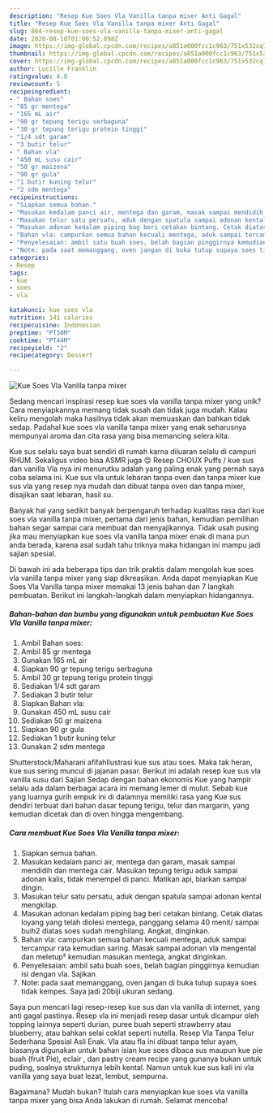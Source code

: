 ```yaml
---
description: "Resep Kue Soes Vla Vanilla tanpa mixer Anti Gagal"
title: "Resep Kue Soes Vla Vanilla tanpa mixer Anti Gagal"
slug: 864-resep-kue-soes-vla-vanilla-tanpa-mixer-anti-gagal
date: 2020-08-18T01:00:52.898Z
image: https://img-global.cpcdn.com/recipes/a851a000fcc1c963/751x532cq70/kue-soes-vla-vanilla-tanpa-mixer-foto-resep-utama.jpg
thumbnail: https://img-global.cpcdn.com/recipes/a851a000fcc1c963/751x532cq70/kue-soes-vla-vanilla-tanpa-mixer-foto-resep-utama.jpg
cover: https://img-global.cpcdn.com/recipes/a851a000fcc1c963/751x532cq70/kue-soes-vla-vanilla-tanpa-mixer-foto-resep-utama.jpg
author: Lucille Franklin
ratingvalue: 4.8
reviewcount: 5
recipeingredient:
- " Bahan soes"
- "85 gr mentega"
- "165 mL air"
- "90 gr tepung terigu serbaguna"
- "30 gr tepung terigu protein tinggi"
- "1/4 sdt garam"
- "3 butir telur"
- " Bahan vla"
- "450 mL susu cair"
- "50 gr maizena"
- "90 gr gula"
- "1 butir kuning telur"
- "2 sdm mentega"
recipeinstructions:
- "Siapkan semua bahan."
- "Masukan kedalam panci air, mentega dan garam, masak sampai mendidih dan mentega cair. Masukan tepung terigu aduk sampai adonan kalis, tidak menempel di panci. Matikan api, biarkan sampai dingin."
- "Masukan telur satu persatu, aduk dengan spatula sampai adonan kental mengkilap."
- "Masukan adonan kedalam piping bag beri cetakan bintang. Cetak diatas loyang yang telah diolesi mentega, panggang selama 40 menit/ sampai buih2 diatas soes sudah menghilang. Angkat, dinginkan."
- "Bahan vla: campurkan semua bahan kecuali mentega, aduk sampai tercampur rata kemudian saring. Masak sampai adonan vla mengental dan meletup² kemudian masukan mentega, angkat dinginkan."
- "Penyelesaian: ambil satu buah soes, belah bagian pinggirnya kemudian isi dengan vla. Sajikan"
- "Note: pada saat memanggang, oven jangan di buka tutup supaya soes tidak kempes. Saya jadi 20biji ukuran sedang."
categories:
- Resep
tags:
- kue
- soes
- vla

katakunci: kue soes vla 
nutrition: 141 calories
recipecuisine: Indonesian
preptime: "PT30M"
cooktime: "PT44M"
recipeyield: "2"
recipecategory: Dessert

---
```



![Kue Soes Vla Vanilla tanpa mixer](https://img-global.cpcdn.com/recipes/a851a000fcc1c963/751x532cq70/kue-soes-vla-vanilla-tanpa-mixer-foto-resep-utama.jpg)

Sedang mencari inspirasi resep kue soes vla vanilla tanpa mixer yang unik? Cara menyiapkannya memang tidak susah dan tidak juga mudah. Kalau keliru mengolah maka hasilnya tidak akan memuaskan dan bahkan tidak sedap. Padahal kue soes vla vanilla tanpa mixer yang enak seharusnya mempunyai aroma dan cita rasa yang bisa memancing selera kita.

Kue sus selalu saya buat sendiri di rumah karna diluaran selalu di campuri RHUM. Sekaligus video bisa ASMR juga 😊 Resep CHOUX Puffs / kue sus dan vanilla Vla nya ini menurutku adalah yang paling enak yang pernah saya coba selama ini. Kue sus vla untuk lebaran tanpa oven dan tanpa mixer kue sus vla yang resep nya mudah dan dibuat tanpa oven dan tanpa mixer, disajikan saat lebaran, hasil su.

Banyak hal yang sedikit banyak berpengaruh terhadap kualitas rasa dari kue soes vla vanilla tanpa mixer, pertama dari jenis bahan, kemudian pemilihan bahan segar sampai cara membuat dan menyajikannya. Tidak usah pusing jika mau menyiapkan kue soes vla vanilla tanpa mixer enak di mana pun anda berada, karena asal sudah tahu triknya maka hidangan ini mampu jadi sajian spesial.


Di bawah ini ada beberapa tips dan trik praktis dalam mengolah kue soes vla vanilla tanpa mixer yang siap dikreasikan. Anda dapat menyiapkan Kue Soes Vla Vanilla tanpa mixer memakai 13 jenis bahan dan 7 langkah pembuatan. Berikut ini langkah-langkah dalam menyiapkan hidangannya.

<!--inarticleads1-->

##### Bahan-bahan dan bumbu yang digunakan untuk pembuatan Kue Soes Vla Vanilla tanpa mixer:

1. Ambil  Bahan soes:
1. Ambil 85 gr mentega
1. Gunakan 165 mL air
1. Siapkan 90 gr tepung terigu serbaguna
1. Ambil 30 gr tepung terigu protein tinggi
1. Sediakan 1/4 sdt garam
1. Sediakan 3 butir telur
1. Siapkan  Bahan vla:
1. Gunakan 450 mL susu cair
1. Sediakan 50 gr maizena
1. Siapkan 90 gr gula
1. Sediakan 1 butir kuning telur
1. Gunakan 2 sdm mentega


Shutterstock/Maharani afifahIlustrasi kue sus atau soes. Maka tak heran, kue sus sering muncul di jajanan pasar. Berikut ini adalah resep kue sus vla vanilla susu dari Sajian Sedap dengan bahan ekonomis Kue yang hampir selalu ada dalam berbagai acara ini memang lemer di mulut. Sebab kue yang luarnya gurih empuk ini di dalamnya memiliki rasa yang Kue sus dendiri terbuat dari bahan dasar tepung terigu, telur dan margarin, yang kemudian dicetak dan di oven hingga mengembang. 

<!--inarticleads2-->

##### Cara membuat Kue Soes Vla Vanilla tanpa mixer:

1. Siapkan semua bahan.
1. Masukan kedalam panci air, mentega dan garam, masak sampai mendidih dan mentega cair. Masukan tepung terigu aduk sampai adonan kalis, tidak menempel di panci. Matikan api, biarkan sampai dingin.
1. Masukan telur satu persatu, aduk dengan spatula sampai adonan kental mengkilap.
1. Masukan adonan kedalam piping bag beri cetakan bintang. Cetak diatas loyang yang telah diolesi mentega, panggang selama 40 menit/ sampai buih2 diatas soes sudah menghilang. Angkat, dinginkan.
1. Bahan vla: campurkan semua bahan kecuali mentega, aduk sampai tercampur rata kemudian saring. Masak sampai adonan vla mengental dan meletup² kemudian masukan mentega, angkat dinginkan.
1. Penyelesaian: ambil satu buah soes, belah bagian pinggirnya kemudian isi dengan vla. Sajikan
1. Note: pada saat memanggang, oven jangan di buka tutup supaya soes tidak kempes. Saya jadi 20biji ukuran sedang.


Saya pun mencari lagi resep-resep kue sus dan vla vanilla di internet, yang anti gagal pastinya. Resep vla ini menjadi resep dasar untuk dicampur oleh topping lainnya seperti durian, puree buah seperti strawberry atau blueberry, atau bahkan selai coklat seperti nutella. Resep Vla Tanpa Telur Sederhana Spesial Asli Enak. Vla atau fla ini dibuat tanpa telur ayam, biasanya digunakan untuk bahan isian kue soes dibaca sus maupun kue pie buah (fruit Pie), eclair , dan pastry cream recipe yang gunanya bukan untuk puding, soalnya strukturnya lebih kental. Namun untuk kue sus kali ini vla vanilla yang saya buat lezat, lembut, sempurna. 

Bagaimana? Mudah bukan? Itulah cara menyiapkan kue soes vla vanilla tanpa mixer yang bisa Anda lakukan di rumah. Selamat mencoba!
